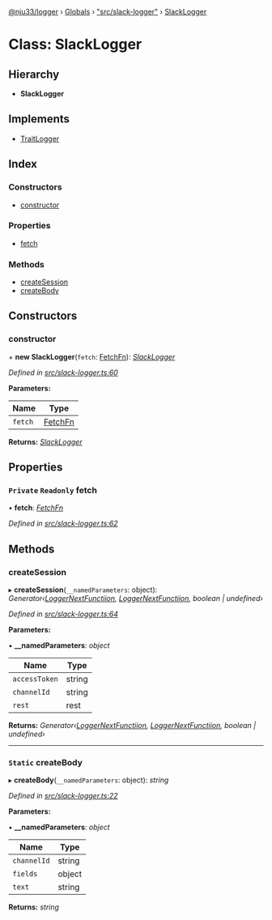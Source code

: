 [@nju33/logger](../README.md) › [Globals](../globals.md) › ["src/slack-logger"](../modules/_src_slack_logger_.md) › [SlackLogger](_src_slack_logger_.slacklogger.md)

# Class: SlackLogger

## Hierarchy

* **SlackLogger**

## Implements

* [TraitLogger](../interfaces/_src_logger_.traitlogger.md)

## Index

### Constructors

* [constructor](_src_slack_logger_.slacklogger.md#constructor)

### Properties

* [fetch](_src_slack_logger_.slacklogger.md#private-readonly-fetch)

### Methods

* [createSession](_src_slack_logger_.slacklogger.md#createsession)
* [createBody](_src_slack_logger_.slacklogger.md#static-createbody)

## Constructors

###  constructor

\+ **new SlackLogger**(`fetch`: [FetchFn](../modules/_src_logger_.md#fetchfn)): *[SlackLogger](_src_slack_logger_.slacklogger.md)*

*Defined in [src/slack-logger.ts:60](https://github.com/nju33/logger/blob/22b1f74/src/slack-logger.ts#L60)*

**Parameters:**

Name | Type |
------ | ------ |
`fetch` | [FetchFn](../modules/_src_logger_.md#fetchfn) |

**Returns:** *[SlackLogger](_src_slack_logger_.slacklogger.md)*

## Properties

### `Private` `Readonly` fetch

• **fetch**: *[FetchFn](../modules/_src_logger_.md#fetchfn)*

*Defined in [src/slack-logger.ts:62](https://github.com/nju33/logger/blob/22b1f74/src/slack-logger.ts#L62)*

## Methods

###  createSession

▸ **createSession**(`__namedParameters`: object): *Generator‹[LoggerNextFunctiion](../modules/_src_logger_.md#loggernextfunctiion), [LoggerNextFunctiion](../modules/_src_logger_.md#loggernextfunctiion), boolean | undefined›*

*Defined in [src/slack-logger.ts:64](https://github.com/nju33/logger/blob/22b1f74/src/slack-logger.ts#L64)*

**Parameters:**

▪ **__namedParameters**: *object*

Name | Type |
------ | ------ |
`accessToken` | string |
`channelId` | string |
`rest` | rest |

**Returns:** *Generator‹[LoggerNextFunctiion](../modules/_src_logger_.md#loggernextfunctiion), [LoggerNextFunctiion](../modules/_src_logger_.md#loggernextfunctiion), boolean | undefined›*

___

### `Static` createBody

▸ **createBody**(`__namedParameters`: object): *string*

*Defined in [src/slack-logger.ts:22](https://github.com/nju33/logger/blob/22b1f74/src/slack-logger.ts#L22)*

**Parameters:**

▪ **__namedParameters**: *object*

Name | Type |
------ | ------ |
`channelId` | string |
`fields` | object |
`text` | string |

**Returns:** *string*
